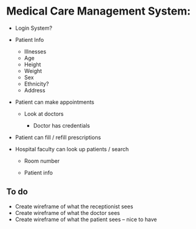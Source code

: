# Medical Care Management System: 

* Login System?

* Patient Info

  * Illnesses
  * Age
  * Height
  * Weight
  * Sex
  * Ethnicity?
  * Address

* Patient can make appointments

  * Look at doctors
  
    * Doctor has credentials

* Patient can fill / refill prescriptions

* Hospital faculty can look up patients / search

  * Room number

  * Patient info

## To do

* Create wireframe of what the receptionist sees
* Create wireframe of what the doctor sees
* Create wireframe of what the patient sees – nice to have
